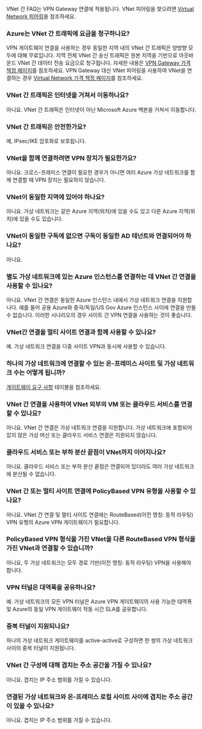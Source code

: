 VNet 간 FAQ는 VPN Gateway 연결에 적용됩니다. VNet 피어링을 찾으려면 [Virtual Network 피어링](../articles/virtual-network/virtual-network-peering-overview.md)을 참조하세요.

### <a name="does-azure-charge-for-traffic-between-vnets"></a>Azure는 VNet 간 트래픽에 요금을 청구하나요?

VPN 게이트웨이 연결을 사용하는 경우 동일한 지역 내의 VNet 간 트래픽은 양방향 모두에 대해 무료입니다. 지역 전체 VNet 간 송신 트래픽은 원본 지역을 기반으로 아웃바운드 VNet 간 데이터 전송 요금으로 청구됩니다. 자세한 내용은 [VPN Gateway 가격 책정 페이지](https://azure.microsoft.com/pricing/details/vpn-gateway/)를 참조하세요. VPN Gateway 대신 VNet 피어링을 사용하여 VNet을 연결하는 경우 [Virtual Network 가격 책정 페이지](https://azure.microsoft.com/pricing/details/virtual-network/)를 참조하세요.

### <a name="does-vnet-to-vnet-traffic-travel-across-the-internet"></a>VNet 간 트래픽은 인터넷을 거쳐서 이동하나요?

아니요. VNet 간 트래픽은 인터넷이 아닌 Microsoft Azure 백본을 거쳐서 이동합니다.

### <a name="is-vnet-to-vnet-traffic-secure"></a>VNet 간 트래픽은 안전한가요?

예, IPsec/IKE 암호화로 보호됩니다.

### <a name="do-i-need-a-vpn-device-to-connect-vnets-together"></a>VNet을 함께 연결하려면 VPN 장치가 필요한가요?

아니요. 크로스-프레미스 연결이 필요한 경우가 아니면 여러 Azure 가상 네트워크를 함께 연결할 때 VPN 장치는 필요하지 않습니다.

### <a name="do-my-vnets-need-to-be-in-the-same-region"></a>VNet이 동일한 지역에 있어야 하나요?

아니요. 가상 네트워크는 같은 Azure 지역(위치)에 있을 수도 있고 다른 Azure 지역(위치)에 있을 수도 있습니다.

### <a name="if-the-vnets-are-not-in-the-same-subscription-do-the-subscriptions-need-to-be-associated-with-the-same-ad-tenant"></a>VNet이 동일한 구독에 없으면 구독이 동일한 AD 테넌트와 연결되어야 하나요?

아니요.

### <a name="can-i-use-vnet-to-vnet-to-connect-virtual-networks-in-separate-azure-instances"></a>별도 가상 네트워크에 있는 Azure 인스턴스를 연결하는 데 VNet 간 연결을 사용할 수 있나요? 

아니요. VNet 간 연결은 동일한 Azure 인스턴스 내에서 가상 네트워크 연결을 지원합니다. 예를 들어 공용 Azure와 중국/독일/US Gov Azure 인스턴스 사이에 연결을 만들 수 없습니다. 이러한 시나리오의 경우 사이트 간 VPN 연결을 사용하는 것이 좋습니다.

### <a name="can-i-use-vnet-to-vnet-along-with-multi-site-connections"></a>VNet간 연결을 멀티 사이트 연결과 함께 사용할 수 있나요?

예. 가상 네트워크 연결을 다중 사이트 VPN과 동시에 사용할 수 있습니다.

### <a name="how-many-on-premises-sites-and-virtual-networks-can-one-virtual-network-connect-to"></a>하나의 가상 네트워크에 연결할 수 있는 온-프레미스 사이트 및 가상 네트워크 수는 어떻게 됩니까?

[게이트웨이 요구 사항](../articles/vpn-gateway/vpn-gateway-about-vpn-gateway-settings.md#requirements) 테이블을 참조하세요.

### <a name="can-i-use-vnet-to-vnet-to-connect-vms-or-cloud-services-outside-of-a-vnet"></a>VNet 간 연결을 사용하여 VNet 외부의 VM 또는 클라우드 서비스를 연결할 수 있나요?

아니요. VNet 간 연결은 가상 네트워크 연결을 지원합니다. 가상 네트워크에 포함되어 있지 않은 가상 머신 또는 클라우드 서비스 연결은 지원되지 않습니다.

### <a name="can-a-cloud-service-or-a-load-balancing-endpoint-span-vnets"></a>클라우드 서비스 또는 부하 분산 끝점이 VNet까지 이어지나요?

아니요. 클라우드 서비스 또는 부하 분산 끝점은 연결되어 있더라도 여러 가상 네트워크에 분산될 수 없습니다.

### <a name="can-i-used-a-policybased-vpn-type-for-vnet-to-vnet-or-multi-site-connections"></a>VNet 간 또는 멀티 사이트 연결에 PolicyBased VPN 유형을 사용할 수 있나요?

아니요. VNet 간 연결 및 멀티 사이트 연결에는 RouteBased(이전 명칭: 동적 라우팅) VPN 유형의 Azure VPN 게이트웨이가 필요합니다.

### <a name="can-i-connect-a-vnet-with-a-routebased-vpn-type-to-another-vnet-with-a-policybased-vpn-type"></a>PolicyBased VPN 형식을 가진 VNet을 다른 RouteBased VPN 형식을 가진 VNet과 연결할 수 있습니까?

아니요, 두 가상 네트워크는 모두 경로 기반(이전 명칭: 동적 라우팅) VPN을 사용해야 합니다.

### <a name="do-vpn-tunnels-share-bandwidth"></a>VPN 터널은 대역폭을 공유하나요?

예. 가상 네트워크의 모든 VPN 터널은 Azure VPN 게이트웨이의 사용 가능한 대역폭 및 Azure의 동일 VPN 게이트웨이 작동 시간 SLA를 공유합니다.

### <a name="are-redundant-tunnels-supported"></a>중복 터널이 지원되나요?

하나의 가상 네트워크 게이트웨이를 active-active로 구성하면 한 쌍의 가상 네트워크 사이의 중복 터널이 지원됩니다.

### <a name="can-i-have-overlapping-address-spaces-for-vnet-to-vnet-configurations"></a>VNet 간 구성에 대해 겹치는 주소 공간을 가질 수 있나요?

아니요. 겹치는 IP 주소 범위를 가질 수 있습니다.

### <a name="can-there-be-overlapping-address-spaces-among-connected-virtual-networks-and-on-premises-local-sites"></a>연결된 가상 네트워크와 온-프레미스 로컬 사이트 사이에 겹치는 주소 공간이 있을 수 있나요?

아니요. 겹치는 IP 주소 범위를 가질 수 있습니다.



